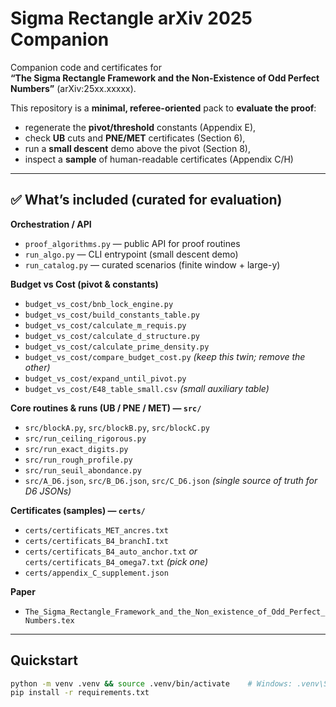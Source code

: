 # Sigma Rectangle arXiv 2025 Companion

Companion code and certificates for  
**“The Sigma Rectangle Framework and the Non-Existence of Odd Perfect Numbers”** (arXiv:25xx.xxxxx).

This repository is a **minimal, referee-oriented** pack to **evaluate the proof**:
- regenerate the **pivot/threshold** constants (Appendix E),
- check **UB** cuts and **PNE/MET** certificates (Section 6),
- run a **small descent** demo above the pivot (Section 8),
- inspect a **sample** of human-readable certificates (Appendix C/H)

---

## ✅ What’s included (curated for evaluation)

**Orchestration / API**
- `proof_algorithms.py` — public API for proof routines  
- `run_algo.py` — CLI entrypoint (small descent demo)  
- `run_catalog.py` — curated scenarios (finite window + large-y)

**Budget vs Cost (pivot & constants)**
- `budget_vs_cost/bnb_lock_engine.py`  
- `budget_vs_cost/build_constants_table.py`  
- `budget_vs_cost/calculate_m_requis.py`  
- `budget_vs_cost/calculate_d_structure.py`  
- `budget_vs_cost/calculate_prime_density.py`  
- `budget_vs_cost/compare_budget_cost.py`  *(keep this twin; remove the other)*  
- `budget_vs_cost/expand_until_pivot.py`  
- `budget_vs_cost/E48_table_small.csv`  *(small auxiliary table)*

**Core routines & runs (UB / PNE / MET) — `src/`**
- `src/blockA.py`, `src/blockB.py`, `src/blockC.py`  
- `src/run_ceiling_rigorous.py`  
- `src/run_exact_digits.py`  
- `src/run_rough_profile.py`  
- `src/run_seuil_abondance.py`  
- `src/A_D6.json`, `src/B_D6.json`, `src/C_D6.json`  *(single source of truth for D6 JSONs)*

**Certificates (samples) — `certs/`**
- `certs/certificats_MET_ancres.txt`  
- `certs/certificats_B4_branchI.txt`  
- `certs/certificats_B4_auto_anchor.txt` *or* `certs/certificats_B4_omega7.txt` *(pick one)*  
- `certs/appendix_C_supplement.json`

**Paper**
- `The_Sigma_Rectangle_Framework_and_the_Non_existence_of_Odd_Perfect_Numbers.tex`

---

## Quickstart

```bash
python -m venv .venv && source .venv/bin/activate    # Windows: .venv\Scripts\activate
pip install -r requirements.txt
